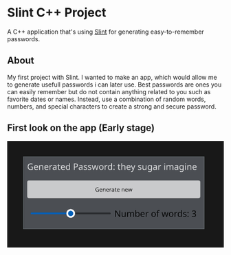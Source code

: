 # Slint C++ Project

A  C++ application that's using [Slint](https://slint.dev) for generating easy-to-remember passwords.

## About

 My first project with Slint. I wanted to make an app, which would allow me to generate usefull passwords i can later use. Best passwords are ones you can easily remember but do not contain anything related to you such as favorite dates or names. Instead, use a combination of random words, numbers, and special characters to create a strong and secure password. 

## First look on the app (Early stage)

![App V0.01](image.png)

<!-- ## Prerequisites

In order to use this template and build a C++ application, you need to install a few tools:

  * **[cmake](https://cmake.org/download/)** (3.21 or newer)
  * A C++ compiler that supports C++ 20 

If your target environment is Linux or Windows on an x86-64 architecture, then you may also opt into downloading one of our binary Slint packages. These are pre-compiled and require no further tools. You can find setup instructions and download links at

<https://slint.dev/docs/cpp/cmake.html#install-binary-packages>

Alternatively, this template will automatically download the Slint sources and compile them. This option requires you to install Rust by following the [Rust Getting Started Guide](https://www.rust-lang.org/learn/get-started). Once this is done, you should have the ```rustc``` compiler and the ```cargo``` build system installed in your path. -->
<!-- 
## Usage

1. Download and extract the [ZIP archive of this repository](https://github.com/slint-ui/slint-cpp-template/archive/refs/heads/main.zip).
2. Rename the extracted directory and change into it:
    ```
    mv slint-cpp-template-main my-project
    cd my-project
    ```
3. Configure with CMake
   ```
   mkdir build
   cmake -B build
   ```
4. Build with CMake
   ```
   cmake --build build
   ```
5. Run the application binary
    * Linux/macOS:
        ```
        ./build/my_application
        ```
    * Windows:
        ```
        build\my_application.exe
        ```

We recommend using an IDE for development, along with our [LSP-based IDE integration for `.slint` files](https://github.com/slint-ui/slint/blob/master/tools/lsp/README.md). You can also load this project directly in [Visual Studio Code](https://code.visualstudio.com) and install our [Slint extension](https://marketplace.visualstudio.com/items?itemName=Slint.slint).

## Next Steps

We hope that this template helps you get started and you enjoy exploring making user interfaces with Slint. To learn more
about the Slint APIs and the `.slint` markup language check out our [online documentation](https://slint.dev/docs/cpp/).

Don't forget to edit this README to replace it by yours -->
